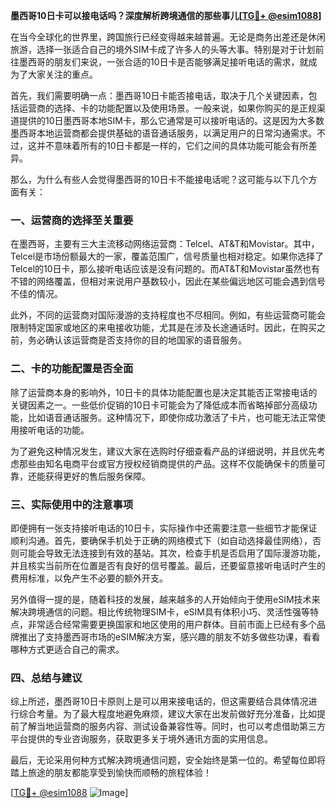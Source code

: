 **墨西哥10日卡可以接电话吗？深度解析跨境通信的那些事儿[[TG💪+ @esim1088](https://t.me/s/esim1088)]**

在当今全球化的世界里，跨国旅行已经变得越来越普遍。无论是商务出差还是休闲旅游，选择一张适合自己的境外SIM卡成了许多人的头等大事。特别是对于计划前往墨西哥的朋友们来说，一张合适的10日卡是否能够满足接听电话的需求，就成为了大家关注的重点。

首先，我们需要明确一点：墨西哥10日卡能否接电话，取决于几个关键因素，包括运营商的选择、卡的功能配置以及使用场景。一般来说，如果你购买的是正规渠道提供的10日墨西哥本地SIM卡，那么它通常是可以接听电话的。这是因为大多数墨西哥本地运营商都会提供基础的语音通话服务，以满足用户的日常沟通需求。不过，这并不意味着所有的10日卡都是一样的，它们之间的具体功能可能会有所差异。

那么，为什么有些人会觉得墨西哥的10日卡不能接电话呢？这可能与以下几个方面有关：

### 一、运营商的选择至关重要

在墨西哥，主要有三大主流移动网络运营商：Telcel、AT&T和Movistar。其中，Telcel是市场份额最大的一家，覆盖范围广，信号质量也相对稳定。如果你选择了Telcel的10日卡，那么接听电话应该是没有问题的。而AT&T和Movistar虽然也有不错的网络覆盖，但相对来说用户基数较小，因此在某些偏远地区可能会遇到信号不佳的情况。

此外，不同的运营商对国际漫游的支持程度也不尽相同。例如，有些运营商可能会限制特定国家或地区的来电接收功能，尤其是在涉及长途通话时。因此，在购买之前，务必确认该运营商是否支持你的目的地国家的语音服务。

### 二、卡的功能配置是否全面

除了运营商本身的影响外，10日卡的具体功能配置也是决定其能否正常接电话的关键因素之一。一些低价促销的10日卡可能会为了降低成本而省略掉部分高级功能，比如语音通话服务。这种情况下，即使你成功激活了卡片，也可能无法正常使用接听电话的功能。

为了避免这种情况发生，建议大家在选购时仔细查看产品的详细说明，并且优先考虑那些由知名电商平台或官方授权经销商提供的产品。这样不仅能确保卡的质量可靠，还能获得更好的售后服务保障。

### 三、实际使用中的注意事项

即便拥有一张支持接听电话的10日卡，实际操作中还需要注意一些细节才能保证顺利沟通。首先，要确保手机处于正确的网络模式下（如自动选择最佳网络），否则可能会导致无法连接到有效的基站。其次，检查手机是否启用了国际漫游功能，并且核实当前所在位置是否有良好的信号覆盖。最后，还要留意接听电话时产生的费用标准，以免产生不必要的额外开支。

另外值得一提的是，随着科技的发展，越来越多的人开始倾向于使用eSIM技术来解决跨境通信的问题。相比传统物理SIM卡，eSIM具有体积小巧、灵活性强等特点，非常适合经常需要更换国家和地区使用的用户群体。目前市面上已经有多个品牌推出了支持墨西哥市场的eSIM解决方案，感兴趣的朋友不妨多做些功课，看看哪种方式更适合自己的需求。

### 四、总结与建议

综上所述，墨西哥10日卡原则上是可以用来接电话的，但这需要结合具体情况进行综合考量。为了最大程度地避免麻烦，建议大家在出发前做好充分准备，比如提前了解当地运营商的服务内容、测试设备兼容性等。同时，也可以考虑借助第三方平台提供的专业咨询服务，获取更多关于境外通讯方面的实用信息。

最后，无论采用何种方式解决跨境通信问题，安全始终是第一位的。希望每位即将踏上旅途的朋友都能享受到愉快而顺畅的旅程体验！

[[TG💪+ @esim1088](https://t.me/s/esim1088) ![Image](https://i.postimg.cc/4NQfJmqS/Snipaste-2025-05-13-00-14-12.png)]